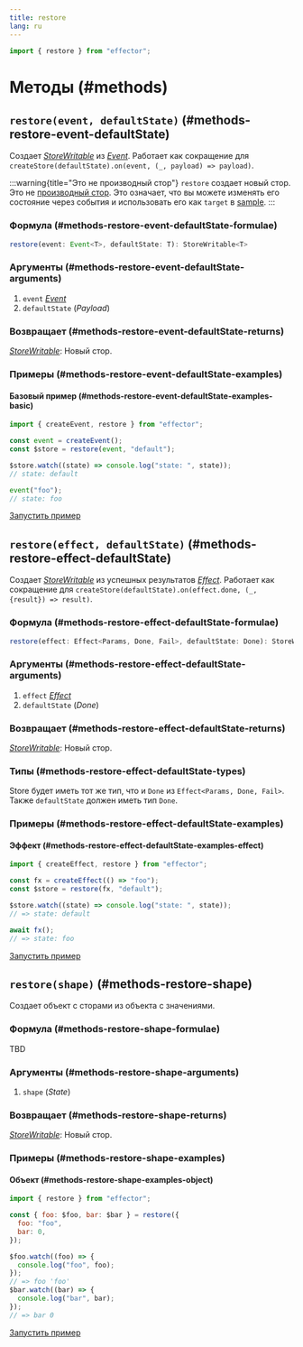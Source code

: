 ```yaml
---
title: restore
lang: ru
---
```


```ts
import { restore } from "effector";
```

# Методы (#methods)

## `restore(event, defaultState)` (#methods-restore-event-defaultState)

Создает [_StoreWritable_](/en/api/effector/Store) из [_Event_](/en/api/effector/Event). Работает как сокращение для `createStore(defaultState).on(event, (_, payload) => payload)`.

:::warning{title="Это не производный стор"}
`restore` создает новый стор. Это не [производный стор](/en/api/effector/Store#readonly). Это означает, что вы можете изменять его состояние через события и использовать его как `target` в [sample](/en/api/effector/sample).
:::

### Формула (#methods-restore-event-defaultState-formulae)

```ts
restore(event: Event<T>, defaultState: T): StoreWritable<T>
```

### Аргументы (#methods-restore-event-defaultState-arguments)

1. `event` [_Event_](/en/api/effector/Event)
2. `defaultState` (_Payload_)

### Возвращает (#methods-restore-event-defaultState-returns)

[_StoreWritable_](/en/api/effector/Store): Новый стор.

### Примеры (#methods-restore-event-defaultState-examples)

#### Базовый пример (#methods-restore-event-defaultState-examples-basic)

```js
import { createEvent, restore } from "effector";

const event = createEvent();
const $store = restore(event, "default");

$store.watch((state) => console.log("state: ", state));
// state: default

event("foo");
// state: foo
```

[Запустить пример](https://share.effector.dev/MGGQnTlQ)

## `restore(effect, defaultState)` (#methods-restore-effect-defaultState)

Создает [_StoreWritable_](/en/api/effector/Store) из успешных результатов [_Effect_](/en/api/effector/Effect). Работает как сокращение для `createStore(defaultState).on(effect.done, (_, {result}) => result)`.

### Формула (#methods-restore-effect-defaultState-formulae)

```ts
restore(effect: Effect<Params, Done, Fail>, defaultState: Done): StoreWritable<Done>
```

### Аргументы (#methods-restore-effect-defaultState-arguments)

1. `effect` [_Effect_](/en/api/effector/Effect)
2. `defaultState` (_Done_)

### Возвращает (#methods-restore-effect-defaultState-returns)

[_StoreWritable_](/en/api/effector/Store): Новый стор.

### Типы (#methods-restore-effect-defaultState-types)

Store будет иметь тот же тип, что и `Done` из `Effect<Params, Done, Fail>`. Также `defaultState` должен иметь тип `Done`.

### Примеры (#methods-restore-effect-defaultState-examples)

#### Эффект (#methods-restore-effect-defaultState-examples-effect)

```js
import { createEffect, restore } from "effector";

const fx = createEffect(() => "foo");
const $store = restore(fx, "default");

$store.watch((state) => console.log("state: ", state));
// => state: default

await fx();
// => state: foo
```

[Запустить пример](https://share.effector.dev/tP6RQsri)

## `restore(shape)` (#methods-restore-shape)

Создает объект с сторами из объекта с значениями.

### Формула (#methods-restore-shape-formulae)

TBD

### Аргументы (#methods-restore-shape-arguments)

1. `shape` (_State_)

### Возвращает (#methods-restore-shape-returns)

[_StoreWritable_](/en/api/effector/Store): Новый стор.

### Примеры (#methods-restore-shape-examples)

#### Объект (#methods-restore-shape-examples-object)

```js
import { restore } from "effector";

const { foo: $foo, bar: $bar } = restore({
  foo: "foo",
  bar: 0,
});

$foo.watch((foo) => {
  console.log("foo", foo);
});
// => foo 'foo'
$bar.watch((bar) => {
  console.log("bar", bar);
});
// => bar 0
```

[Запустить пример](https://share.effector.dev/NQX0kotI)
